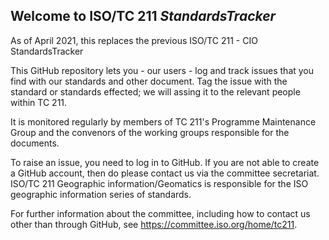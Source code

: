 ## Welcome to ISO/TC 211 _StandardsTracker_
As of April 2021, this replaces the previous ISO/TC 211 - CIO StandardsTracker

This GitHub repository lets you - our users - log and track issues that you find with our standards and other document. Tag the issue with the standard or standards effected; we will assing it to the relevant people within TC 211.

It is monitored regularly by members of TC 211's Programme Maintenance Group and the convenors of the working groups responsible for the documents.

To raise an issue, you need to log in to GitHub. If you are not able to create a GitHub account, then do please contact us via the committee secretariat.
ISO/TC 211 Geographic information/Geomatics is responsible for the ISO geographic information series of standards. 

For further information about the committee, including how to contact us other than through GitHub, see https://committee.iso.org/home/tc211.
